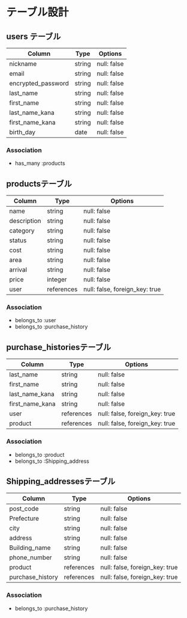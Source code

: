 # テーブル設計

## users テーブル

| Column             | Type   | Options     |
| ------------------ | ------ | ------------|
| nickname           | string | null: false |
| email              | string | null: false |
| encrypted_password | string | null: false |
| last_name          | string | null: false |
| first_name         | string | null: false |
| last_name_kana     | string | null: false |
| first_name_kana    | string | null: false |
| birth_day          | date   | null: false |

### Association

- has_many :products

##  productsテーブル

| Column              | Type       | Options                        |
| ------------------- | ---------- | ------------------------------ |
| name                | string     | null: false                    |
| description         | string     | null: false                    |
| category            | string     | null: false                    |
| status              | string     | null: false                    |
| cost                | string     | null: false                    |
| area                | string     | null: false                    |
| arrival             | string     | null: false                    |
| price               | integer    | null: false                    |
| user                | references | null: false, foreign_key: true |

### Association

- belongs_to :user
- belongs_to :purchase_history

##  purchase_historiesテーブル

| Column          | Type       | Options                        |
| --------------- | ---------- | ------------------------------ |
| last_name       | string     | null: false                    |
| first_name      | string     | null: false                    |
| last_name_kana  | string     | null: false                    |
| first_name_kana | string     | null: false                    |
| user            | references | null: false, foreign_key: true |
| product         | references | null: false, foreign_key: true |

### Association

- belongs_to :product
- belongs_to :Shipping_address

## Shipping_addressesテーブル

| Column           | Type       | Options                        |
| ---------------- | ---------- | ------------------------------ |
| post_code        | string     | null: false                    |
| Prefecture       | string     | null: false                    |
| city             | string     | null: false                    |
| address          | string     | null: false                    |
| Building_name    | string     | null: false                    |
| phone_number     | string     | null: false                    |
| product          | references | null: false, foreign_key: true |
| purchase_history | references | null: false, foreign_key: true |

### Association

- belongs_to :purchase_history